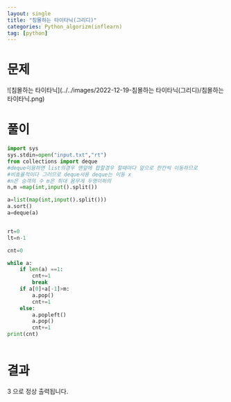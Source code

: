 ```yaml
---
layout: single
title: "침몰하는 타이타닉(그리디)"
categories: Python_algorizm(inflearn)
tag: [python]
---
```


# 문제

![침몰하는 타이타닉](../../images/2022-12-19-침몰하는 타이타닉(그리디)/침몰하는 타이타닉.png)

# 풀이

```py
import sys
sys.stdin=open("input.txt","rt")
from collections import deque
#deque이용하면 list의경우 맨앞에 팝할경우 할때마다 앞으로 한칸씩 이동하므로
#비효율적이다 그러므로 deque사용 deque는 이동 x
#n은 승객의 수 m은 최대 몸무게 두명이하의
n,m =map(int,input().split())

a=list(map(int,input().split()))
a.sort()
a=deque(a)


rt=0
lt=n-1

cnt=0

while a:
    if len(a) ==1:
        cnt+=1
        break
    if a[0]+a[-1]>m:
        a.pop()
        cnt+=1
    else:
        a.popleft()
        a.pop()
        cnt+=1
print(cnt)
    

```

# 결과

3 으로 정상 출력됩니다.
